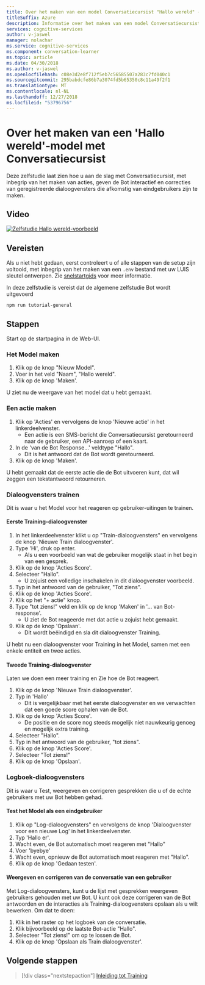 ```yaml
---
title: Over het maken van een model Conversatiecursist "Hallo wereld" - Microsoft Cognitive Services | Microsoft Docs
titleSuffix: Azure
description: Informatie over het maken van een model Conversatiecursist "Hallo wereld".
services: cognitive-services
author: v-jaswel
manager: nolachar
ms.service: cognitive-services
ms.component: conversation-learner
ms.topic: article
ms.date: 04/30/2018
ms.author: v-jaswel
ms.openlocfilehash: c08e3d2e8f712f5eb7c56585507a283c7fd040c1
ms.sourcegitcommit: 295babdcfe86b7a3074fd5b65350c8c11a49f2f1
ms.translationtype: MT
ms.contentlocale: nl-NL
ms.lasthandoff: 12/27/2018
ms.locfileid: "53796756"
---
```

# <a name="how-to-create-a-hello-world-model-with-conversation-learner"></a>Over het maken van een 'Hallo wereld'-model met Conversatiecursist

Deze zelfstudie laat zien hoe u aan de slag met Conversatiecursist, met inbegrip van het maken van acties, geven de Bot interactief en correcties van geregistreerde dialoogvensters die afkomstig van eindgebruikers zijn te maken.

## <a name="video"></a>Video

[![Zelfstudie Hallo wereld-voorbeeld](https://aka.ms/cl_Tutorial_v3_HelloWorld_Preview)](https://aka.ms/cl_tutorial_v3_helloworld)


## <a name="requirements"></a>Vereisten
Als u niet hebt gedaan, eerst controleert u of alle stappen van de setup zijn voltooid, met inbegrip van het maken van een `.env` bestand met uw LUIS sleutel ontwerpen.  Zie [snelstartgids](../quickstart.md) voor meer informatie.

In deze zelfstudie is vereist dat de algemene zelfstudie Bot wordt uitgevoerd

    npm run tutorial-general

## <a name="steps"></a>Stappen

Start op de startpagina in de Web-UI.

### <a name="create-the-model"></a>Het Model maken
1. Klik op de knop "Nieuw Model".
2. Voer in het veld "Naam", "Hallo wereld".
3. Klik op de knop 'Maken'.

U ziet nu de weergave van het model dat u hebt gemaakt.

### <a name="create-an-action"></a>Een actie maken
1. Klik op 'Acties' en vervolgens de knop 'Nieuwe actie' in het linkerdeelvenster.
    - Een actie is een SMS-bericht die Conversatiecursist geretourneerd naar de gebruiker, een API-aanroep of een kaart.
2. In de 'van de Bot Response...' veldtype "Hallo".
    - Dit is het antwoord dat de Bot wordt geretourneerd.
3. Klik op de knop 'Maken'.

U hebt gemaakt dat de eerste actie die de Bot uitvoeren kunt, dat wil zeggen een tekstantwoord retourneren.

### <a name="train-dialogs"></a>Dialoogvensters trainen
Dit is waar u het Model voor het reageren op gebruiker-uitingen te trainen.

#### <a name="first-training-dialog"></a>Eerste Training-dialoogvenster

1. In het linkerdeelvenster klikt u op "Train-dialoogvensters" en vervolgens de knop 'Nieuwe Train dialoogvenster'.
2. Type 'Hi', druk op enter.
    - Als u een voorbeeld van wat de gebruiker mogelijk staat in het begin van een gesprek.
3. Klik op de knop 'Acties Score'.
4. Selecteer "Hallo".
    - U zojuist een volledige inschakelen in dit dialoogvenster voorbeeld. 
5. Typ in het antwoord van de gebruiker, "Tot ziens".
6. Klik op de knop 'Acties Score'.
7. Klik op het "+ actie" knop.
8. Type "tot ziens!" veld en klik op de knop 'Maken' in '... van Bot-response'.
    - U ziet de Bot reageerde met dat actie u zojuist hebt gemaakt.
9. Klik op de knop 'Opslaan'. 
    - Dit wordt beëindigd en sla dit dialoogvenster Training.

U hebt nu een dialoogvenster voor Training in het Model, samen met een enkele entiteit en twee acties.

#### <a name="second-training-dialog"></a>Tweede Training-dialoogvenster
Laten we doen een meer training en Zie hoe de Bot reageert.

1. Klik op de knop 'Nieuwe Train dialoogvenster'.
2. Typ in 'Hallo'
    - Dit is vergelijkbaar met het eerste dialoogvenster en we verwachten dat een goede score ophalen van de Bot.
3. Klik op de knop 'Acties Score'.
    - De positie en de score nog steeds mogelijk niet nauwkeurig genoeg en mogelijk extra training.
4. Selecteer "Hallo".
5. Typ in het antwoord van de gebruiker, "tot ziens".
6. Klik op de knop 'Acties Score'.
7. Selecteer "Tot ziens!"
8. Klik op de knop 'Opslaan'.

### <a name="log-dialogs"></a>Logboek-dialoogvensters
Dit is waar u Test, weergeven en corrigeren gesprekken die u of de echte gebruikers met uw Bot hebben gehad.

#### <a name="test-the-model-as-an-end-user"></a>Test het Model als een eindgebruiker
1. Klik op "Log-dialoogvensters" en vervolgens de knop 'Dialoogvenster voor een nieuwe Log' in het linkerdeelvenster.
2. Typ 'Hallo er'.
3. Wacht even, de Bot automatisch moet reageren met "Hallo"
4. Voer 'byebye'
5. Wacht even, opnieuw de Bot automatisch moet reageren met "Hallo".
6. Klik op de knop 'Gedaan testen'.

#### <a name="view-and-correct-a-user-conversation"></a>Weergeven en corrigeren van de conversatie van een gebruiker
Met Log-dialoogvensters, kunt u de lijst met gesprekken weergeven gebruikers gehouden met uw Bot. U kunt ook deze corrigeren van de Bot antwoorden en de interacties als Training-dialoogvensters opslaan als u wilt bewerken. Om dat te doen:
1. Klik in het raster op het logboek van de conversatie.
2. Klik bijvoorbeeld op de laatste Bot-actie "Hallo".
3. Selecteer "Tot ziens!" om op te lossen de Bot.
4. Klik op de knop 'Opslaan als Train dialoogvenster'.

## <a name="next-steps"></a>Volgende stappen

> [!div class="nextstepaction"]
> [Inleiding tot Training](./02-intro-to-training.md)
